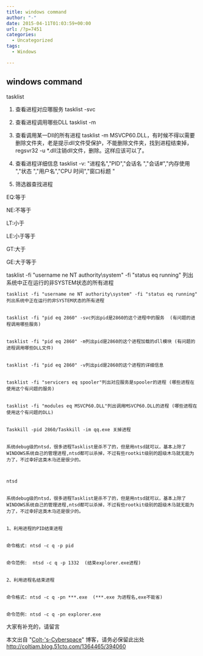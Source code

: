 ```yaml
---
title: windows command
author: "-"
date: 2015-04-11T01:03:59+00:00
url: /?p=7451
categories:
  - Uncategorized
tags:
  - Windows

---
```

## windows command
tasklist


1. 查看进程对应哪服务 tasklist -svc
  
2. 查看进程调用哪些DLL tasklist -m
  
3. 查看调用某一Dll的所有进程 tasklist -m MSVCP60.DLL，有时候不得以需要删除文件夹，老是提示dll文件受保护，不能删除文件夹，找到进程结束掉，regsvr32 -u *.dll注销dll文件，删除。这样应该可以了。
  
4. 查看进程详细信息 tasklist -v: "进程名","PID","会话名 ","会话#","内存使用 ","状态  ","用户名","CPU 时间","窗口标题 "
  
5. 筛选器查找进程

  EQ:等于


  NE:不等于


  LT:小于


  LE:小于等于


  GT:大于


  GE:大于等于


  tasklist -fi "username ne NT authority\system" -fi "status eq running" 列出系统中正在运行的非SYSTEM状态的所有进程
  
    tasklist -fi "username ne NT authority\system" -fi "status eq running" 列出系统中正在运行的非SYSTEM状态的所有进程
  
  
    tasklist -fi "pid eq 2860" -svc列出pid是2860的这个进程中的服务  (有问题的进程调用哪些服务) 
  
  
    tasklist -fi "pid eq 2860" -m列出pid是2860的这个进程加载的dll模块 (有问题的进程调用哪些DLL文件) 
  
  
    tasklist -fi "pid eq 2860" -v列出pid是2860的这个进程的详细信息
  
  
    tasklist -fi "servicers eq spooler"列出对应服务是spooler的进程 (哪些进程在使用这个有问题的服务) 
  
  
    tasklist -fi "modules eq MSVCP60.DLL"列出调用MSVCP60.DLL的进程 (哪些进程在使用这个有问题的DLL) 
  
  
    Taskkill -pid 2860/Taskkill -im qq.exe 关掉进程
  
  
    系统debug级的ntsd，很多进程Tasklist是杀不了的，但是用ntsd就可以，基本上除了WINDOWS系统自己的管理进程,ntsd都可以杀掉，不过有些rootkit级别的超级木马就无能为力了，不过幸好这类木马还是很少的。
  
  
  
    ntsd
  
  
    系统debug级的ntsd，很多进程Tasklist是杀不了的，但是用ntsd就可以，基本上除了WINDOWS系统自己的管理进程,ntsd都可以杀掉，不过有些rootkit级别的超级木马就无能为力了，不过幸好这类木马还是很少的。
  
  
    1、利用进程的PID结束进程
  
  
    命令格式: ntsd -c q -p pid
  
  
    命令范例:  ntsd -c q -p 1332  (结束explorer.exe进程) 
  
  
    2、利用进程名结束进程
  
  
    命令格式: ntsd -c q -pn ***.exe  (***.exe 为进程名,exe不能省) 
  
  
    命令范例: ntsd -c q -pn explorer.exe
  


  大家有补充的，请留言

本文出自 "[Colt-'s-Cyberspace][1]" 博客，请务必保留此出处<http://coltiam.blog.51cto.com/1364465/394060>

 [1]: http://coltiam.blog.51cto.com/